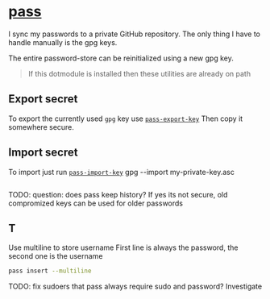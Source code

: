 # [pass](https://wiki.archlinux.org/index.php/Pass)

I sync my passwords to a private GitHub repository.
The only thing I have to handle manually is the gpg keys.

The entire password-store can be reinitialized using a new gpg key.

> If this dotmodule is installed then these utilities are already on path

## Export secret

To export the currently used `gpg` key use
[`pass-export-key`](./.pass/bin/pass-export-key)
Then copy it somewhere secure.

## Import secret

To import just run [`pass-import-key`](./.pass/bin/pass-import-key)
gpg --import my-private-key.asc

```sh

```

TODO:
question: does pass keep history? If yes its not secure, old
compromized keys can be used for older passwords

## T

Use multiline to store username
First line is always the password, the second one is the username

```sh
pass insert --multiline
```

TODO: fix sudoers that pass always require sudo and password? Investigate

